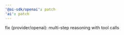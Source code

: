 ```yaml
---
'@ai-sdk/openai': patch
'ai': patch
---
```


fix (provider/openai): multi-step reasoning with tool calls
